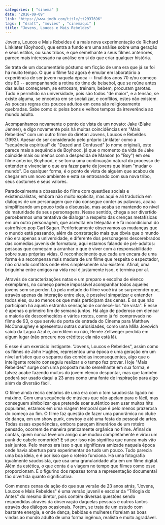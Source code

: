 ```yaml
---
categories: [ "cinema" ]
date: "2016-09-09"
link: "https://www.imdb.com/title/tt2937696"
tags: [ "draft", "movies" , "cinemaqui" ]
title: "Jovens, Loucos e Mais Rebeldes"
---
```

Jovens, Loucos e Mais Rebeldes é a mais nova experimentação de Richard Linklater (Boyhood), que entra a fundo em uma análise sobre uma geração e seus estilos, ou suas tribos, e que semelhante a seus filmes anteriores, parece mais interessado na análise em si do que criar qualquer história.

Se trata de um documentário póstumo em ficção de uma era que já se foi há muito tempo. O que o filme faz agora é emular em laboratório a experiência de ser jovem naquela época -- final dos anos 70 e/ou começo dos 80 -- acompanhando a rotina do time de beisebol, que se reúne antes das aulas começarem, se entrosam, treinam, bebem, procuram garotas. Tudo é permitido na universidade, pois são todos "de maior", e a tensão, se existe alguma, se encontra em se socializar, e conflitos, estes não existem. As poucas regras dos poucos adultos em cena são religiosamente quebradas. Sabe como é: pelos bons e velhos tempos da irreverência ao mundo adulto.

Acompanhamos novamente o ponto de vista de um novato: Jake (Blake Jenner), e digo novamente pois há muitas coincidências em "Mais Rebeldes" com um outro filme do diretor: Jovens, Loucos e Rebeldes (1993). Apesar de ser considerado pelo próprio Linklater como a "sequência espiritual" de "Dazed and Confused" (o nome original), este parece mais a sequência de Boyhood, já que o momento da vida de Jake coincide mais ou menos com a despedida de Manson (o "Boy") em seu filme anterior, Boyhood, e se torna uma continuação natural do processo de entender e vivenciar o que era fazer parte de jovens que iriam "mudar o mundo". De qualquer forma, é o ponto de vista de alguém que acabou de chegar em um novo ambiente e está se entrosando com sua nova tribo, seus costumes e seus valores.

Paradoxalmente a obsessão do filme com questões sociais e existencialistas, embora não muito explícita, mas aqui e ali traduzida em diálogos de um personagem que não consegue conter as palavras, acaba simplificando um pouco toda a discussão, mas acaba se mantendo no nível de maturidade de seus personagens. Nesse sentido, chega a ser divertido percebermos uma tentativa de dialogar a respeito das crenças metafísicas em um outro personagem, que acredita em telepatia e é fã incondicional do astrofísico pop Carl Sagan. Perifericamente observamos as mudanças que o mundo está passando, além da constatação mais que óbvia que o mundo não era apenas a universidade, e diferente dos personagens descerebrados das comédias juvenis de formatura, aqui estamos falando de pré-adultos: pessoas que começam a arranhar o que é viver com a responsabilidade sobre suas próprias vidas. O reconhecimento que cada um encara de uma forma é a recompensa mais madura de um filme que respeita o espectador, não criando conflitos onde eles simplesmente não existem. Afinal, uma briguinha entre amigos na vida real é justamente isso, e termina por aí.

Através de caracterizações natas e um preparo e escolha de elenco exemplares, no começo parece impossível acompanhar todos aqueles jovens sem se perder. Lá pela metade do filme você irá se surpreender que, através apenas da interação entre eles, é possível simpatizar e entender todos eles, ou ao menos os que mais participam das cenas. E os que não participam há aquela estranha sensação de conhecê-los "de vista". E esse é apenas o primeiro fim de semana juntos. Há algo de poderoso em elencar a maioria de desconhecidos e vários rostos, como já foi comprovado no filme de 93, o que serviu de porta de entrada do Cinema para Matthew McConaughey e apresentou outras curiosidades, como uma Milla Jovovich saída da Lagoa Azul e, acreditem ou não, Renée Zellweger perdida em algum lugar (não procure nos créditos; ela não está lá).

E esse é um exercício instigante. "Jovens, Loucos e Rebeldes", assim como os filmes de John Hughes, representou uma época e uma geração em um nível artístico que o separou das comédias inconsequentes, algo que o inteligente roteiro conseguiu realizar e o tempo fez provar. Hoje "Mais Rebeldes" surge com uma proposta muito semelhante em sua forma, e talvez acabe fazendo muitos do jovem elenco despontar, mas que também poderá ser usado daqui a 23 anos como uma fonte de inspiração para algo além da diversão fácil.

O filme ainda recria cenários de uma era com o tom saudosista ligado no máximo. Com uma sequência de músicas que não apelam para o fácil, mas conseguem simbolizar que pretende soar autêntico sem usar muitos hits populares, estamos em uma viagem temporal que é pelo menos prazerosa do começo ao fim. O filme faz questão de fazer uma panorâmica no clube de dança, em um show punk, cowboy e até uma festa do pessoal de artes. Todas essas experiências, embora pareçam itinerários de um roteiro pensado, ocorrem de maneira praticamente orgânica no filme. Afinal de contas, quem nunca teve um amigo que mudou completamente e virou um punk de cabelo comprido? E só por isso não significa que nunca mais vão sair juntos. Pelo menos era isso o que significava amizade naquela época onde havia abertura para experimentar de tudo um pouco. Tudo parecia uma boa ideia, e é por isso que o roteiro funciona. Há uma fotografia igualmente saudosista, que usa uma granularidade alta em um filme digital. Além da estética, o que conta é a viagem no tempo que filmes como esse proporcionam. E o figurino dos rapazes torna a representação documental tão divertida quanto significativa.

Com menos cenas de ação do que sua versão de 23 anos atrás, "Jovens, Loucos e Mais Rebeldes" é uma versão juvenil e escolar da "Trilogia do Antes" do mesmo diretor, pois contém diversas questões sendo respondidas através da observação daquelas pessoas e outros tantos através dos diálogos ocasionais. Porém, se trata de um estudo com bastante energia, e onde dança, bebidas e mulheres floreiam as boas vindas ao mundo adulto de uma forma ingênua, realista e muito agradável.
